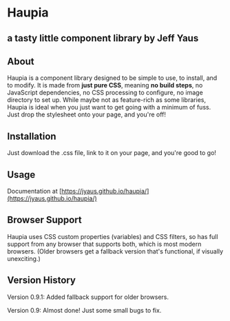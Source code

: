Haupia
=================
## a tasty little component library by Jeff Yaus

About
-----
Haupia is a component library designed to be simple to use, to install, and to modify. 
It is made from **just pure CSS**, meaning **no build steps**, no JavaScript dependencies, no CSS processing to configure, no image directory to set up. 
While maybe not as feature-rich as some libraries, Haupia is ideal when you just want to get going with a minimum of fuss. 
Just drop the stylesheet onto your page, and you're off! 

Installation
-----
Just download the .css file, link to it on your page, and you're good to go!

Usage
----
Documentation at [https://jyaus.github.io/haupia/](https://jyaus.github.io/haupia/)

Browser Support
----
Haupia uses CSS custom properties (variables) and CSS filters, so has full support from any browser that supports both, which is most modern browsers.
(Older browsers get a fallback version that's functional, if visually unexciting.)

Version History
-----
Version 0.9.1: Added fallback support for older browsers.

Version 0.9: Almost done! Just some small bugs to fix.